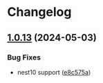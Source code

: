 # Changelog

## [1.0.13](https://github.com/rubiin/nestjs-cloudinary/compare/1.0.12...v1.0.13) (2024-05-03)


### Bug Fixes

* nest10 support ([e8c575a](https://github.com/rubiin/nestjs-cloudinary/commit/e8c575ac268fd764aef35c02ec2fb39171eb6735))
